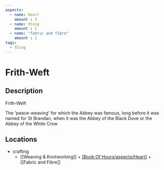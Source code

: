 ```yaml
---
aspects: 
  - name: heart
    amount : 3
  - name: thing
    amount : 1
  - name: "fabric and fibre"
    amount : 1
tags:
  - thing
---
```


# Frith-Weft

## Description
Frith-Weft

The 'peace-weaving' for which the Abbey was famous, long before it was named for St Brandan, when it was the Abbey of the Black Dove or the Abbey of the White Crow
## Locations
- crafting
	- [[Weaving & Knotworking]] + [[Book Of Hours/aspects/Heart]](10) + [[Fabric and Fibre]]